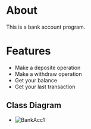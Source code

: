 # About 
This is a bank account program.

# Features
- Make a deposite operation
- Make a withdraw operation
- Get your balance
- Get your last transaction

## Class Diagram 
- ![BankAcc1](https://user-images.githubusercontent.com/77184432/206086591-1bbdd5da-3d9a-4aa0-9d7e-a94fd1e0984c.png)
